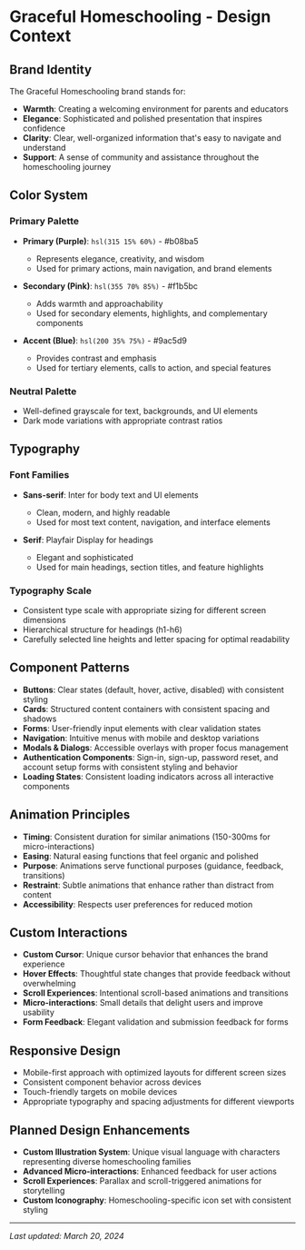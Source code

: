 # Graceful Homeschooling - Design Context

## Brand Identity

The Graceful Homeschooling brand stands for:
- **Warmth**: Creating a welcoming environment for parents and educators
- **Elegance**: Sophisticated and polished presentation that inspires confidence
- **Clarity**: Clear, well-organized information that's easy to navigate and understand
- **Support**: A sense of community and assistance throughout the homeschooling journey

## Color System

### Primary Palette
- **Primary (Purple)**: `hsl(315 15% 60%)` - #b08ba5
  - Represents elegance, creativity, and wisdom
  - Used for primary actions, main navigation, and brand elements

- **Secondary (Pink)**: `hsl(355 70% 85%)` - #f1b5bc
  - Adds warmth and approachability
  - Used for secondary elements, highlights, and complementary components

- **Accent (Blue)**: `hsl(200 35% 75%)` - #9ac5d9
  - Provides contrast and emphasis
  - Used for tertiary elements, calls to action, and special features

### Neutral Palette
- Well-defined grayscale for text, backgrounds, and UI elements
- Dark mode variations with appropriate contrast ratios

## Typography

### Font Families
- **Sans-serif**: Inter for body text and UI elements
  - Clean, modern, and highly readable
  - Used for most text content, navigation, and interface elements

- **Serif**: Playfair Display for headings
  - Elegant and sophisticated
  - Used for main headings, section titles, and feature highlights

### Typography Scale
- Consistent type scale with appropriate sizing for different screen dimensions
- Hierarchical structure for headings (h1-h6)
- Carefully selected line heights and letter spacing for optimal readability

## Component Patterns

- **Buttons**: Clear states (default, hover, active, disabled) with consistent styling
- **Cards**: Structured content containers with consistent spacing and shadows
- **Forms**: User-friendly input elements with clear validation states
- **Navigation**: Intuitive menus with mobile and desktop variations
- **Modals & Dialogs**: Accessible overlays with proper focus management
- **Authentication Components**: Sign-in, sign-up, password reset, and account setup forms with consistent styling and behavior
- **Loading States**: Consistent loading indicators across all interactive components

## Animation Principles

- **Timing**: Consistent duration for similar animations (150-300ms for micro-interactions)
- **Easing**: Natural easing functions that feel organic and polished
- **Purpose**: Animations serve functional purposes (guidance, feedback, transitions)
- **Restraint**: Subtle animations that enhance rather than distract from content
- **Accessibility**: Respects user preferences for reduced motion

## Custom Interactions

- **Custom Cursor**: Unique cursor behavior that enhances the brand experience
- **Hover Effects**: Thoughtful state changes that provide feedback without overwhelming
- **Scroll Experiences**: Intentional scroll-based animations and transitions
- **Micro-interactions**: Small details that delight users and improve usability
- **Form Feedback**: Elegant validation and submission feedback for forms

## Responsive Design

- Mobile-first approach with optimized layouts for different screen sizes
- Consistent component behavior across devices
- Touch-friendly targets on mobile devices
- Appropriate typography and spacing adjustments for different viewports

## Planned Design Enhancements

- **Custom Illustration System**: Unique visual language with characters representing diverse homeschooling families
- **Advanced Micro-interactions**: Enhanced feedback for user actions
- **Scroll Experiences**: Parallax and scroll-triggered animations for storytelling
- **Custom Iconography**: Homeschooling-specific icon set with consistent styling

---

*Last updated: March 20, 2024*